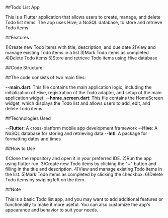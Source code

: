 
##Todo List App

This is a Flutter application that allows users to create, manage, and delete Todo list items. The app uses Hive, a NoSQL database, to store and retrieve Todo items.

##Features

1)Create new Todo items with title, description, and due date
2)View and manage existing Todo items in a list
3)Mark Todo items as completed
4)Delete Todo items
5)Store and retrieve Todo items using Hive database

##Code Structure

##The code consists of two main files:

--**main.dart**: This file contains the main application logic, including the initialization of Hive, registration of the Todo adapter, and setup of the main application widget.
--**home_screen.dart**: This file contains the HomeScreen widget, which displays the Todo list and allows users to add, edit, and delete Todo items.

##Technologies Used

--**Flutter**: A cross-platform mobile app development framework
--**Hive**: A NoSQL database for storing and retrieving data
--**Intl**: A package for formatting dates and times

##How to Use

1)Clone the repository and open it in your preferred IDE.
2)Run the app using flutter run.
3)Create new Todo items by clicking the "+" button and filling in the title and description.
4)View and manage existing Todo items in the list.
5)Mark Todo items as completed by clicking the checkbox.
6)Delete Todo items by swiping left on the item.

##Note

This is a basic Todo list app, and you may want to add additional features or functionality to make it more useful. You can also customize the app's appearance and behavior to suit your needs.




